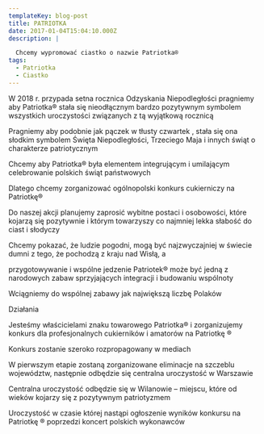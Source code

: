 ```yaml
---
templateKey: blog-post
title: PATRIOTKA
date: 2017-01-04T15:04:10.000Z
description: |

  Chcemy wypromować ciastko o nazwie Patriotka®
tags:
  - Patriotka
  - Ciastko
---
```

W 2018 r. przypada setna rocznica Odzyskania Niepodległości pragniemy aby Patriotka® stała się nieodłącznym bardzo pozytywnym symbolem wszystkich uroczystości związanych z tą wyjątkową rocznicą

Pragniemy aby podobnie jak pączek w tłusty czwartek , stała się ona słodkim symbolem Święta Niepodległości, Trzeciego Maja i innych świąt o charakterze patriotycznym

Chcemy aby Patriotka® była elementem integrującym i umilającym celebrowanie polskich świąt państwowych

Dlatego chcemy zorganizować ogólnopolski konkurs cukierniczy na Patriotkę®

Do naszej akcji planujemy zaprosić wybitne postaci i osobowości, które kojarzą się pozytywnie i którym towarzyszy co najmniej lekka słabość do ciast i słodyczy

Chcemy pokazać, że ludzie pogodni, mogą być najzwyczajniej w świecie dumni z tego, że pochodzą z kraju nad Wisłą, a

przygotowywanie i wspólne jedzenie Patriotek®  może być jedną z narodowych zabaw  sprzyjających integracji i budowaniu     wspólnoty

Wciągniemy do wspólnej zabawy jak największą liczbę Polaków

Działania

Jesteśmy właścicielami znaku towarowego Patriotka® i zorganizujemy konkurs dla profesjonalnych cukierników i amatorów na Patriotkę ®

Konkurs zostanie szeroko rozpropagowany w mediach

W pierwszym etapie zostaną zorganizowane eliminacje na szczeblu województw, następnie odbędzie się centralna uroczystość w Warszawie

Centralna uroczystość odbędzie się w Wilanowie – miejscu, które od wieków kojarzy się z pozytywnym patriotyzmem

Uroczystość w czasie której nastąpi ogłoszenie wyników konkursu na Patriotkę ® poprzedzi  koncert polskich wykonawców
